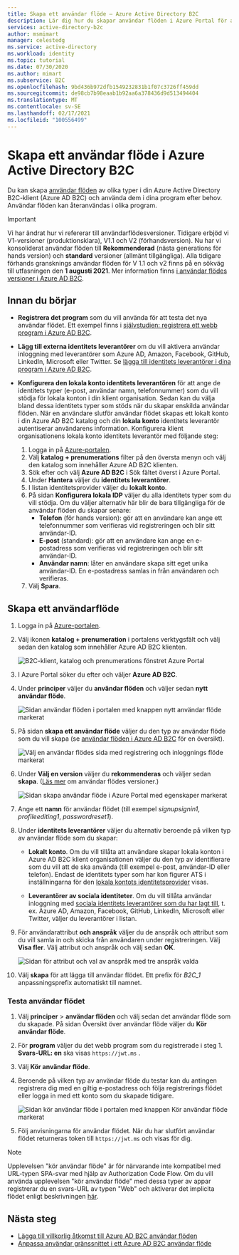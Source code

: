 ```yaml
---
title: Skapa ett användar flöde – Azure Active Directory B2C
description: Lär dig hur du skapar användar flöden i Azure Portal för att aktivera registrering, inloggning och användar profil redigering för dina program i Azure Active Directory B2C.
services: active-directory-b2c
author: msmimart
manager: celestedg
ms.service: active-directory
ms.workload: identity
ms.topic: tutorial
ms.date: 07/30/2020
ms.author: mimart
ms.subservice: B2C
ms.openlocfilehash: 9bd436b972dfb1549232831b1f07c3726ff459dd
ms.sourcegitcommit: de98cb7b98eaab1b92aa6a378436d9d513494404
ms.translationtype: MT
ms.contentlocale: sv-SE
ms.lasthandoff: 02/17/2021
ms.locfileid: "100556499"
---
```

# <a name="create-a-user-flow-in-azure-active-directory-b2c"></a>Skapa ett användar flöde i Azure Active Directory B2C

Du kan skapa [användar flöden](user-flow-overview.md) av olika typer i din Azure Active Directory B2C-klient (Azure AD B2C) och använda dem i dina program efter behov. Användar flöden kan återanvändas i olika program.

> [!IMPORTANT]
> Vi har ändrat hur vi refererar till användarflödesversioner. Tidigare erbjöd vi V1-versioner (produktionsklara), V1.1 och V2 (förhandsversion). Nu har vi konsoliderat användar flöden till **Rekommenderad** (nästa generations för hands version) och **standard** versioner (allmänt tillgängliga). Alla tidigare förhands gransknings användar flöden för V 1.1 och v2 finns på en sökväg till utfasningen den **1 augusti 2021**. Mer information finns [i användar flödes versioner i Azure AD B2C](user-flow-versions.md).

## <a name="before-you-begin"></a>Innan du börjar

- **Registrera det program** som du vill använda för att testa det nya användar flödet. Ett exempel finns i [självstudien: registrera ett webb program i Azure AD B2C](tutorial-register-applications.md).
- **Lägg till externa identitets leverantörer** om du vill aktivera användar inloggning med leverantörer som Azure AD, Amazon, Facebook, GitHub, LinkedIn, Microsoft eller Twitter. Se [lägga till identitets leverantörer i dina program i Azure AD B2C](add-identity-provider.md).
- **Konfigurera den lokala konto identitets leverantören** för att ange de identitets typer (e-post, användar namn, telefonnummer) som du vill stödja för lokala konton i din klient organisation. Sedan kan du välja bland dessa identitets typer som stöds när du skapar enskilda användar flöden. När en användare slutför användar flödet skapas ett lokalt konto i din Azure AD B2C katalog och din **lokala konto** identitets leverantör autentiserar användarens information. Konfigurera klient organisationens lokala konto identitets leverantör med följande steg:

   1. Logga in på [Azure-portalen](https://portal.azure.com/). 
   2. Välj **katalog + prenumerations** filter på den översta menyn och välj den katalog som innehåller Azure AD B2C klienten.
   3. Sök efter och välj **Azure AD B2C** i Sök fältet överst i Azure Portal.
   4. Under **Hantera** väljer du **identitets leverantörer**.
   5. I listan identitetsprovider väljer du **lokalt konto**.
   6. På sidan **Konfigurera lokala IDP** väljer du alla identitets typer som du vill stödja. Om du väljer alternativ här blir de bara tillgängliga för de användar flöden du skapar senare:
      - **Telefon** (för hands version): gör att en användare kan ange ett telefonnummer som verifieras vid registreringen och blir sitt användar-ID.
      - **E-post** (standard): gör att en användare kan ange en e-postadress som verifieras vid registreringen och blir sitt användar-ID.
      - **Användar namn**: låter en användare skapa sitt eget unika användar-ID. En e-postadress samlas in från användaren och verifieras.
    7. Välj **Spara**.

## <a name="create-a-user-flow"></a>Skapa ett användarflöde

1. Logga in på [Azure-portalen](https://portal.azure.com).
2. Välj ikonen **katalog + prenumeration** i portalens verktygsfält och välj sedan den katalog som innehåller Azure AD B2C klienten.

    ![B2C-klient, katalog och prenumerations fönstret Azure Portal](./media/create-user-flow/directory-subscription-pane.png)

3. I Azure Portal söker du efter och väljer **Azure AD B2C**.
4. Under **principer** väljer du **användar flöden** och väljer sedan **nytt användar flöde**.

    ![Sidan användar flöden i portalen med knappen nytt användar flöde markerat](./media/create-user-flow/signup-signin-user-flow.png)

5. På sidan **skapa ett användar flöde** väljer du den typ av användar flöde som du vill skapa (se [användar flöden i Azure AD B2C](user-flow-overview.md) för en översikt).

    ![Välj en användar flödes sida med registrering och inloggnings flöde markerat](./media/create-user-flow/select-user-flow-type.png)

6. Under **Välj en version** väljer du **rekommenderas** och väljer sedan **skapa**. ([Läs mer](user-flow-versions.md) om användar flödes versioner.)

    ![Sidan skapa användar flöde i Azure Portal med egenskaper markerat](./media/create-user-flow/select-version.png)

7. Ange ett **namn** för användar flödet (till exempel *signupsignin1*, *profileediting1*, *passwordreset1*).
8. Under **identitets leverantörer** väljer du alternativ beroende på vilken typ av användar flöde som du skapar:

   - **Lokalt konto**. Om du vill tillåta att användare skapar lokala konton i Azure AD B2C klient organisationen väljer du den typ av identifierare som du vill att de ska använda (till exempel e-post, användar-ID eller telefon). Endast de identitets typer som har kon figurer ATS i inställningarna för den [lokala kontots identitetsprovider](#before-you-begin) visas.

   - **Leverantörer av sociala identiteter**. Om du vill tillåta användar inloggning med [sociala identitets leverantörer som du har lagt till](add-identity-provider.md), t. ex. Azure AD, Amazon, Facebook, GitHub, LinkedIn, Microsoft eller Twitter, väljer du leverantörer i listan.

9. För användarattribut **och anspråk** väljer du de anspråk och attribut som du vill samla in och skicka från användaren under registreringen. Välj **Visa fler**. Välj attribut och anspråk och välj sedan **OK**.

    ![Sidan för attribut och val av anspråk med tre anspråk valda](./media/create-user-flow/signup-signin-attributes.png)

10. Välj **skapa** för att lägga till användar flödet. Ett prefix för *B2C_1* anpassningsprefix automatiskt till namnet.

### <a name="test-the-user-flow"></a>Testa användar flödet

1. Välj **principer**  >  **användar flöden** och välj sedan det användar flöde som du skapade. På sidan Översikt över användar flöde väljer du **Kör användar flöde**.
1. För **program** väljer du det webb program som du registrerade i steg 1. **Svars-URL: en** ska visas `https://jwt.ms` .
1. Välj **Kör användar flöde**.
2. Beroende på vilken typ av användar flöde du testar kan du antingen registrera dig med en giltig e-postadress och följa registrerings flödet eller logga in med ett konto som du skapade tidigare.

    ![Sidan kör användar flöde i portalen med knappen Kör användar flöde markerat](./media/create-user-flow/sign-up-sign-in-run-now.png)

1. Följ anvisningarna för användar flödet. När du har slutfört användar flödet returneras token till `https://jwt.ms` och visas för dig.

> [!NOTE]
> Upplevelsen "kör användar flöde" är för närvarande inte kompatibel med URL-typen SPA-svar med hjälp av Authorization Code Flow. Om du vill använda upplevelsen "kör användar flöde" med dessa typer av appar registrerar du en svars-URL av typen "Web" och aktiverar det implicita flödet enligt beskrivningen [här](tutorial-register-spa.md).

## <a name="next-steps"></a>Nästa steg

- [Lägga till villkorlig åtkomst till Azure AD B2C användar flöden](conditional-access-user-flow.md)
- [Anpassa användar gränssnittet i ett Azure AD B2C användar flöde](customize-ui-with-html.md)

